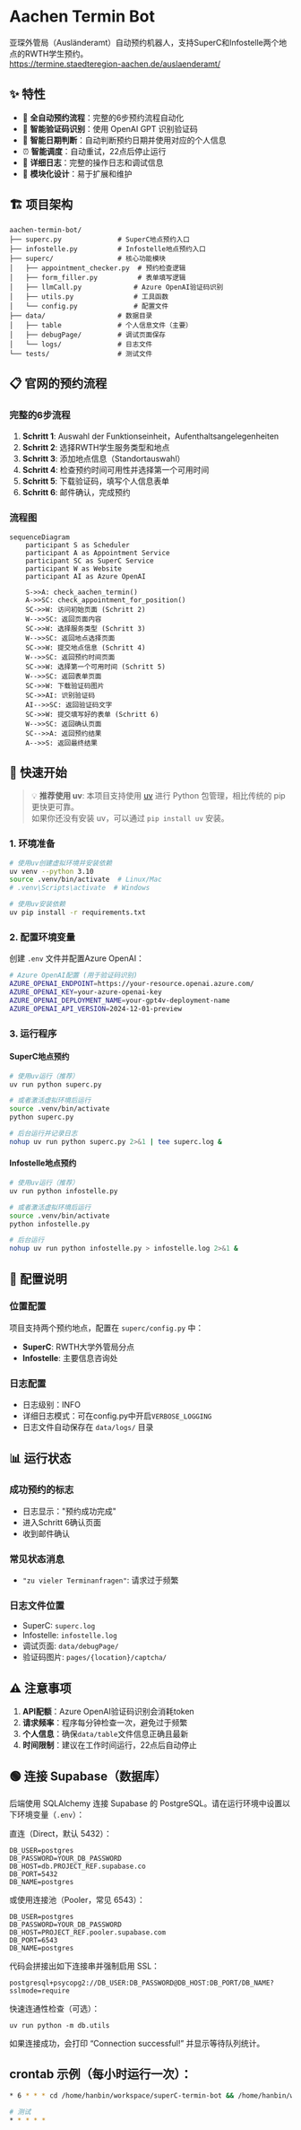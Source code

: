 # Aachen Termin Bot

亚琛外管局（Ausländeramt）自动预约机器人，支持SuperC和Infostelle两个地点的RWTH学生预约。  
https://termine.staedteregion-aachen.de/auslaenderamt/

## ✨ 特性

- 🤖 **全自动预约流程**：完整的6步预约流程自动化
- 🧠 **智能验证码识别**：使用 OpenAI GPT 识别验证码
- 📅 **智能日期判断**：自动判断预约日期并使用对应的个人信息
- ⏰ **智能调度**：自动重试，22点后停止运行
- 📝 **详细日志**：完整的操作日志和调试信息
- 🔧 **模块化设计**：易于扩展和维护

## 🏗️ 项目架构

```
aachen-termin-bot/
├── superc.py              # SuperC地点预约入口
├── infostelle.py          # Infostelle地点预约入口
├── superc/                # 核心功能模块
│   ├── appointment_checker.py  # 预约检查逻辑
│   ├── form_filler.py          # 表单填写逻辑
│   ├── llmCall.py             # Azure OpenAI验证码识别
│   ├── utils.py               # 工具函数
│   └── config.py              # 配置文件
├── data/                  # 数据目录
│   ├── table              # 个人信息文件（主要）
│   ├── debugPage/         # 调试页面保存
│   └── logs/              # 日志文件
└── tests/                 # 测试文件
```

## 📋 官网的预约流程

### 完整的6步流程
1. **Schritt 1**: Auswahl der Funktionseinheit，Aufenthaltsangelegenheiten
1. **Schritt 2**: 选择RWTH学生服务类型和地点
2. **Schritt 3**: 添加地点信息（Standortauswahl）  
3. **Schritt 4**: 检查预约时间可用性并选择第一个可用时间
4. **Schritt 5**: 下载验证码，填写个人信息表单
5. **Schritt 6**: 邮件确认，完成预约

### 流程图
```mermaid
sequenceDiagram
    participant S as Scheduler
    participant A as Appointment Service
    participant SC as SuperC Service
    participant W as Website
    participant AI as Azure OpenAI

    S->>A: check_aachen_termin()
    A->>SC: check_appointment_for_position()
    SC->>W: 访问初始页面 (Schritt 2)
    W-->>SC: 返回页面内容
    SC->>W: 选择服务类型 (Schritt 3)
    W-->>SC: 返回地点选择页面
    SC->>W: 提交地点信息 (Schritt 4)
    W-->>SC: 返回预约时间页面
    SC->>W: 选择第一个可用时间 (Schritt 5)
    W-->>SC: 返回表单页面
    SC->>W: 下载验证码图片
    SC->>AI: 识别验证码
    AI-->>SC: 返回验证码文字
    SC->>W: 提交填写好的表单 (Schritt 6)
    W-->>SC: 返回确认页面
    SC-->>A: 返回预约结果
    A-->>S: 返回最终结果
```

## 🚀 快速开始

> 💡 **推荐使用 uv**: 本项目支持使用 [uv](https://github.com/astral-sh/uv) 进行 Python 包管理，相比传统的 pip 更快更可靠。  
如果你还没有安装 uv，可以通过 `pip install uv` 安装。

### 1. 环境准备

```bash
# 使用uv创建虚拟环境并安装依赖
uv venv --python 3.10
source .venv/bin/activate  # Linux/Mac
# .venv\Scripts\activate  # Windows

# 使用uv安装依赖
uv pip install -r requirements.txt
```

### 2. 配置环境变量

创建 `.env` 文件并配置Azure OpenAI：

```bash
# Azure OpenAI配置 (用于验证码识别)
AZURE_OPENAI_ENDPOINT=https://your-resource.openai.azure.com/
AZURE_OPENAI_KEY=your-azure-openai-key
AZURE_OPENAI_DEPLOYMENT_NAME=your-gpt4v-deployment-name
AZURE_OPENAI_API_VERSION=2024-12-01-preview
```


### 3. 运行程序

#### SuperC地点预约
```bash
# 使用uv运行（推荐）
uv run python superc.py

# 或者激活虚拟环境后运行
source .venv/bin/activate
python superc.py

# 后台运行并记录日志
nohup uv run python superc.py 2>&1 | tee superc.log &
```

#### Infostelle地点预约  
```bash
# 使用uv运行（推荐）
uv run python infostelle.py

# 或者激活虚拟环境后运行
source .venv/bin/activate
python infostelle.py

# 后台运行
nohup uv run python infostelle.py > infostelle.log 2>&1 &
```


## 🔧 配置说明

### 位置配置
项目支持两个预约地点，配置在 `superc/config.py` 中：

- **SuperC**: RWTH大学外管局分点
- **Infostelle**: 主要信息咨询处

### 日志配置
- 日志级别：INFO
- 详细日志模式：可在config.py中开启`VERBOSE_LOGGING`
- 日志文件自动保存在 `data/logs/` 目录


## 📊 运行状态

### 成功预约的标志
- 日志显示："预约成功完成"
- 进入Schritt 6确认页面
- 收到邮件确认

### 常见状态消息
- `"zu vieler Terminanfragen"`: 请求过于频繁

### 日志文件位置
- SuperC: `superc.log`
- Infostelle: `infostelle.log`  
- 调试页面: `data/debugPage/`
- 验证码图片: `pages/{location}/captcha/`

## ⚠️ 注意事项

1. **API配额**：Azure OpenAI验证码识别会消耗token
2. **请求频率**：程序每分钟检查一次，避免过于频繁
3. **个人信息**：确保`data/table`文件信息正确且最新
4. **时间限制**：建议在工作时间运行，22点后自动停止

## 🟢 连接 Supabase（数据库）

后端使用 SQLAlchemy 连接 Supabase 的 PostgreSQL。请在运行环境中设置以下环境变量（`.env`）：

直连（Direct，默认 5432）：

```
DB_USER=postgres
DB_PASSWORD=YOUR_DB_PASSWORD
DB_HOST=db.PROJECT_REF.supabase.co
DB_PORT=5432
DB_NAME=postgres
```

或使用连接池（Pooler，常见 6543）：

```
DB_USER=postgres
DB_PASSWORD=YOUR_DB_PASSWORD
DB_HOST=PROJECT_REF.pooler.supabase.com
DB_PORT=6543
DB_NAME=postgres
```

代码会拼接出如下连接串并强制启用 SSL：

```
postgresql+psycopg2://DB_USER:DB_PASSWORD@DB_HOST:DB_PORT/DB_NAME?sslmode=require
```

快速连通性检查（可选）：

```
uv run python -m db.utils
```

如果连接成功，会打印 “Connection successful!” 并显示等待队列统计。


## crontab 示例（每小时运行一次）：

```bash
* 6 * * * cd /home/hanbin/workspace/superC-termin-bot && /home/hanbin/workspace/superC-termin-bot/.venv/bin/python superc.py >> superc.log 2>&1

# 测试
* * * * *
```


